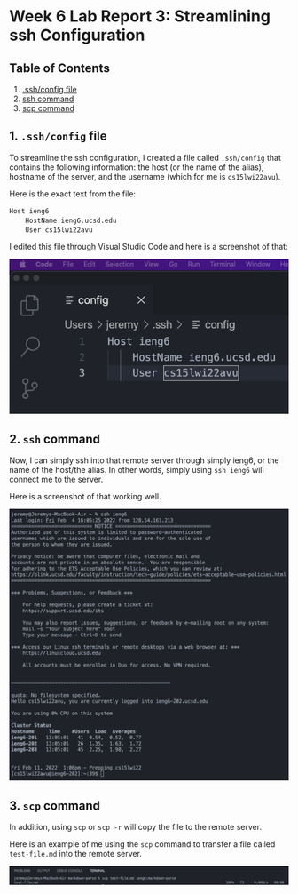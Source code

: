 # Week 6 Lab Report 3: Streamlining ssh Configuration

## Table of Contents
1. [.ssh/config file](#1-sshconfig-file)
2. [ssh command](#2-ssh-command)
3. [scp command](#3-scp-command)

## 1. `.ssh/config` file
To streamline the ssh configuration, I created a file called `.ssh/config` that
contains the following information: the host (or the name of the alias),
hostname of the server, and the username (which for me is `cs15lwi22avu`).

Here is the exact text from the file:

```markdown
Host ieng6
    HostName ieng6.ucsd.edu
    User cs15lwi22avu
```

I edited this file through Visual Studio Code and here is a screenshot of that:

![Lab Report 3 Image 1](./images/lab-report-3-image1.png)

## 2. `ssh` command

Now, I can simply ssh into that remote server through simply ieng6, or the name
of the host/the alias. In other words, simply using `ssh ieng6` will connect
me to the server.

Here is a screenshot of that working well.

![Lab Report 3 Image 2](./images/lab-report-3-image2.png)

## 3. `scp` command

In addition, using `scp` or `scp -r` will copy the file to the remote server.

Here is an example of me using the `scp` command to transfer a file called
`test-file.md` into the remote server.

![Lab Report 3 Image 3](./images/lab-report-3-image3.png)